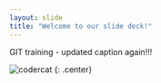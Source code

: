```yaml
---
layout: slide
title: "Welcome to our slide deck!"
---
```


GIT training - updated caption again!!!

![codercat](https://octodex.github.com/images/codercat.jpg)
{: .center}
